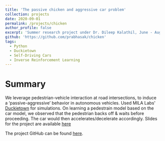 ```yaml
---
title: 'The passive chicken and aggressive car problem'
collection: projects
date: 2020-09-01
permalink: /projects/chicken
author_profile: false
excerpt: 'Summer research project under Dr. Dileep Kalathil, June - Aug 2019.'
github: 'https://github.com/prabhasak/chicken'
tags:
  - Python
  - Duckietown
  - Self-Driving Cars
  - Inverse Reinforcement Learning
---
```


Summary
======

We leverage pedestrian-vehicle interaction at road intersections, to induce a ‘passive-aggressive’ behavior in autonomous vehicles. Used MILA Labs' [Duckietown](https://www.duckietown.org/) for simulations. On learning a pedestrain model based on the car model, we observed that the pedestrian backs off & waits before proceeding. The car would then accelerates/decelerate accordingly. Slides for the project are available [here](https://prabhasak.github.io/files/CarPed_DQN.pptx)

The project GitHub can be found [here](https://github.com/prabhasak/chicken).
<!-- The project GitHub can be found at <h1>{{ page.github }}</h1>. -->